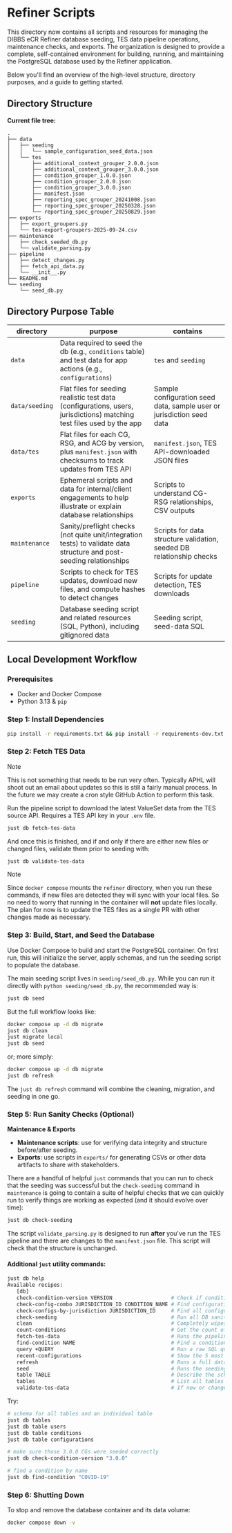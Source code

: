 # Refiner Scripts

This directory now contains all scripts and resources for managing the DIBBS eCR Refiner database seeding, TES data pipeline operations, maintenance checks, and exports. The organization is designed to provide a complete, self-contained environment for building, running, and maintaining the PostgreSQL database used by the Refiner application.

Below you'll find an overview of the high-level structure, directory purposes, and a guide to getting started.

## Directory Structure

**Current file tree:**

```
.
├── data
│   ├── seeding
│   │   └── sample_configuration_seed_data.json
│   └── tes
│       ├── additional_context_grouper_2.0.0.json
│       ├── additional_context_grouper_3.0.0.json
│       ├── condition_grouper_1.0.0.json
│       ├── condition_grouper_2.0.0.json
│       ├── condition_grouper_3.0.0.json
│       ├── manifest.json
│       ├── reporting_spec_grouper_20241008.json
│       ├── reporting_spec_grouper_20250328.json
│       └── reporting_spec_grouper_20250829.json
├── exports
│   ├── export_groupers.py
│   └── tes-export-groupers-2025-09-24.csv
├── maintenance
│   ├── check_seeded_db.py
│   └── validate_parsing.py
├── pipeline
│   ├── detect_changes.py
│   ├── fetch_api_data.py
│   └── __init__.py
├── README.md
└── seeding
    └── seed_db.py
```

## Directory Purpose Table

| directory      | purpose                                                                                                                             | contains                                                               |
| -------------- | ----------------------------------------------------------------------------------------------------------------------------------- | ---------------------------------------------------------------------- |
| `data`           | Data required to seed the db (e.g., `conditions` table) and test data for app actions (e.g., `configurations`)                     | `tes` and `seeding`                                                    |
| `data/seeding`   | Flat files for seeding realistic test data (configurations, users, jurisdictions) matching test files used by the app               | Sample configuration seed data, sample user or jurisdiction seed data   |
| `data/tes`       | Flat files for each CG, RSG, and ACG by version, plus `manifest.json` with checksums to track updates from TES API                  | `manifest.json`, TES API-downloaded JSON files                         |
| `exports`        | Ephemeral scripts and data for internal/client engagements to help illustrate or explain database relationships                      | Scripts to understand CG-RSG relationships, CSV outputs                |
| `maintenance`    | Sanity/preflight checks (not quite unit/integration tests) to validate data structure and post-seeding relationships                | Scripts for data structure validation, seeded DB relationship checks    |
| `pipeline`       | Scripts to check for TES updates, download new files, and compute hashes to detect changes                                          | Scripts for update detection, TES downloads                            |
| `seeding`        | Database seeding script and related resources (SQL, Python), including gitignored data                                              | Seeding script, seed-data SQL                                          |

## Local Development Workflow

### Prerequisites

- Docker and Docker Compose
- Python 3.13 & `pip`

### Step 1: Install Dependencies

```bash
pip install -r requirements.txt && pip install -r requirements-dev.txt
```

### Step 2: Fetch TES Data

> [!NOTE]
> This is not something that needs to be run very often. Typically APHL will shoot out an email about updates so this is still a fairly manual process. In the future we may create a cron style GitHub Action to perform this task.

Run the pipeline script to download the latest ValueSet data from the TES source API.
Requires a TES API key in your `.env` file.

```bash
just db fetch-tes-data
```

And once this is finished, and if and only if there are either new files or changed files, validate them prior to seeding with:

```bash
just db validate-tes-data
```

> [!NOTE]
> Since `docker compose` mounts the `refiner` directory, when you run these commands, if new files are detected they will sync with your local files. So no need to worry that running in the container will **not** update files locally. The plan for now is to update the TES files as a single PR with other changes made as necessary.

### Step 3: Build, Start, and Seed the Database

Use Docker Compose to build and start the PostgreSQL container.
On first run, this will initialize the server, apply schemas, and run the seeding script to populate the database.

The main seeding script lives in `seeding/seed_db.py`.
While you can run it directly with `python seeding/seed_db.py`, the recommended way is:

```bash
just db seed
```

But the full workflow looks like:

```bash
docker compose up -d db migrate
just db clean
just migrate local
just db seed
```

or; more simply:

```bash
docker compose up -d db migrate
just db refresh
```

The `just db refresh` command will combine the cleaning, migration, and seeding in one go.

### Step 5: Run Sanity Checks (Optional)

**Maintenance & Exports**

- **Maintenance scripts**: use for verifying data integrity and structure before/after seeding.
- **Exports**: use scripts in `exports/` for generating CSVs or other data artifacts to share with stakeholders.

There are a handful of helpful `just` commands that you can run to check that the seeding was successful but the `check-seeding` command in `maintenance` is going to contain a suite of helpful checks that we can quickly run to verify things are working as expected (and it should evolve over time):

```bash
just db check-seeding
```

The script `validate_parsing.py` is designed to run **after** you've run the TES pipeline and there are changes to the `manifest.json` file. This script will check that the structure is unchanged.

#### Additional `just` utility commands:

 ```bash
just db help
Available recipes:
    [db]
    check-condition-version VERSION                   # Check if conditions exist for a specific version (e.g., `just db check-condition-version 3.0.0`)
    check-config-combo JURISDICTION_ID CONDITION_NAME # Find configurations for a jurisdiction and condition name (e.g., `just db check-config-combo wa zika`)
    check-configs-by-jurisdiction JURISDICTION_ID     # Find all configurations for a specific jurisdiction (e.g., `just db check-configs-by-jurisdiction wa`)
    check-seeding                                     # Run all DB sanity checks (seeding, integrity, etc)
    clean                                             # Completely wipes the refiner local development database [alias: c]
    count-conditions                                  # Get the count of conditions, grouped by version
    fetch-tes-data                                    # Runs the pipeline scripts that fetch data from the TES API (you must have a TES_API_KEY in your local .env file)
    find-condition NAME                               # Find a condition by its name (case-insensitive search)
    query +QUERY                                      # Run a raw SQL query against the database (e.g., `just db query "SELECT * FROM conditions LIMIT 5;"`)
    recent-configurations                             # Show the 5 most recently created configurations
    refresh                                           # Runs a full database refresh (wipe, migrate, seed)
    seed                                              # Runs the seeding script to seed the database with condition data
    table TABLE                                       # Describe the schema of a table (e.g., `just db table conditions`)
    tables                                            # List all tables in the public schema
    validate-tes-data                                 # If new or changed file from `fetch-tes-data` are found, check that their stucture supports the seeding process.
```

Try:

```bash
# schema for all tables and an individual table
just db tables
just db table users
just db table conditions
just db table configurations
```

```bash
# make sure those 3.0.0 CGs were seeded correctly
just db check-condition-version "3.0.0"
```

```bash
# find a condition by name
just db find-condition "COVID-19"
```

### Step 6: Shutting Down

To stop and remove the database container and its data volume:

```bash
docker compose down -v
```

